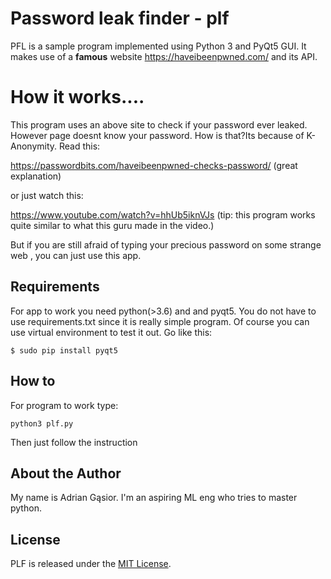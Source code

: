 # Password leak finder - plf
PFL is a sample program implemented using Python 3 and PyQt5 GUI. It makes use of a **famous** website https://haveibeenpwned.com/ and its API.

# How it works....

This program uses an above site to check if your password ever leaked. However page doesnt know your password. How is that?Its because of K-Anonymity. Read this:

https://passwordbits.com/haveibeenpwned-checks-password/ (great explanation)

or just watch this:

https://www.youtube.com/watch?v=hhUb5iknVJs
(tip: this program works quite similar to what this guru made in the video.)

But if you are still afraid of typing your precious password on some strange web , you can just use this app.

## Requirements

For app to work you need python(>3.6) and and pyqt5. You do not have to use requirements.txt since it is really simple program. Of course you can use virtual environment to test it out. Go like this:

```console 
$ sudo pip install pyqt5
```
## How to

For program to work type:

```console
python3 plf.py
```
Then just follow the instruction

## About the Author

My name is Adrian Gąsior. I'm an aspiring ML eng who tries to master python. 

## License

PLF is released under the [MIT License](https://opensource.org/licenses/MIT).



